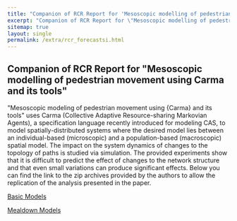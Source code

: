 ```yaml
---
title: "Companion of RCR Report for 'Mesoscopic modelling of pedestrian movement using Carma and its tools'"
excerpt: "Companion of RCR Report for \"Mesoscopic modelling of pedestrian movement using Carma and its tools\""
sitemap: true
layout: single
permalink: /extra/rcr_forecastsi.html
---
```


## Companion of RCR Report for "Mesoscopic modelling of pedestrian movement using Carma and its tools"

"Mesoscopic modeling of pedestrian movement using {Carma} and its tools" uses Carma (Collective Adaptive Resource-sharing Markovian Agents), a specification language recently introduced for modeling CAS, to model spatially-distributed systems where the desired model lies between an individual-based (microscopic) and a population-based (macroscopic) spatial model. 
The impact on the system dynamics of changes to the topology of paths is studied via simulation. 
The provided experiments show that it is difficult to predict the effect of changes to the network structure and that even small variations can produce significant effects.
Below you can find the link to the zip archives provided by the authors to allow the replication of the analysis presented in the paper.

[Basic Models](https://drive.google.com/open?id=1p4hAG7-VP7Ycpy6emHDE44yK0PiCI0aJ)

[Mealdown Models](https://drive.google.com/open?id=1tthJfJnQTKXlJNDUA6oGiZNor3emVQMq)
